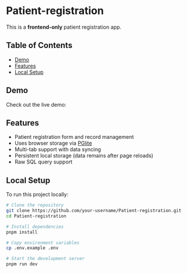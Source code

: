 # Patient-registration

This is a **frontend-only** patient registration app.

## Table of Contents

- [Demo](#demo)
- [Features](#features)
- [Local Setup](#local-setup)

## Demo

Check out the live demo:

## Features

- Patient registration form and record management
- Uses browser storage via [PGlite](https://github.com/electric-sql/pglite)
- Multi-tab support with data syncing
- Persistent local storage (data remains after page reloads)
- Raw SQL query support

## Local Setup

To run this project locally:

```bash
# Clone the repository
git clone https://github.com/your-username/Patient-registration.git
cd Patient-registration

# Install dependencies
pnpm install

# Copy environment variables
cp .env.example .env

# Start the development server
pnpm run dev
```
